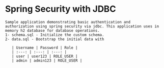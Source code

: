# Spring Security with JDBC
    Sample application demonstrating basic authentication and authorization using spring security via jdbc. This application uses in memory h2 database for database operations.
    1- schema.sql - Initialize the custom schema.
    2- data.sql - Bootstrap the initial data with 
       
       | Username | Password | Role |
       | :---: | :---: | :---: |
       | user | user123 | ROLE_USER |
       | admin | admin123 | ROLE_USER |
    
     
  